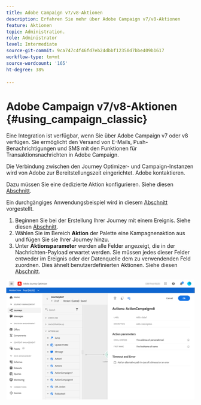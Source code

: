 ```yaml
---
title: Adobe Campaign v7/v8-Aktionen
description: Erfahren Sie mehr über Adobe Campaign v7/v8-Aktionen
feature: Aktionen
topic: Administration.
role: Administrator
level: Intermediate
source-git-commit: 9ca747c4f46fd7eb24dbbf12350d7bbe409b1617
workflow-type: tm+mt
source-wordcount: '165'
ht-degree: 38%

---
```


# Adobe Campaign v7/v8-Aktionen {#using_campaign_classic}

Eine Integration ist verfügbar, wenn Sie über Adobe Campaign v7 oder v8 verfügen. Sie ermöglicht den Versand von E-Mails, Push-Benachrichtigungen und SMS mit den Funktionen für Transaktionsnachrichten in Adobe Campaign.

Die Verbindung zwischen den Journey Optimizer- und Campaign-Instanzen wird von Adobe zur Bereitstellungszeit eingerichtet. Adobe kontaktieren.

Dazu müssen Sie eine dedizierte Aktion konfigurieren. Siehe diesen [Abschnitt](../action/acc-action.md).

Ein durchgängiges Anwendungsbeispiel wird in diesem [Abschnitt](../building-journeys/campaign-classic-use-case.md) vorgestellt.

1. Beginnen Sie bei der Erstellung Ihrer Journey mit einem Ereignis. Siehe diesen [Abschnitt](../building-journeys/journey.md).
1. Wählen Sie im Bereich **Aktion** der Palette eine Kampagnenaktion aus und fügen Sie sie Ihrer Journey hinzu.
1. Unter **Aktionsparameter** werden alle Felder angezeigt, die in der Nachrichten-Payload erwartet werden. Sie müssen jedes dieser Felder entweder im Ereignis oder der Datenquelle dem zu verwendenden Feld zuordnen. Dies ähnelt benutzerdefinierten Aktionen. Siehe diesen [Abschnitt](../building-journeys/using-custom-actions.md).

![](../assets/accintegration2.png)
